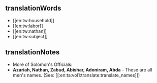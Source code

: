 ## translationWords

* [[en:tw:household]]
* [[en:tw:labor]]
* [[en:tw:nathan]]
* [[en:tw:subject]]

## translationNotes

* More of Solomon's Officials:
* **Azariah, Nathan, Zabud, Abishar, Adoniram, Abda** - These are all men's names. (See: [[:en:ta:vol1:translate:translate_names]])
